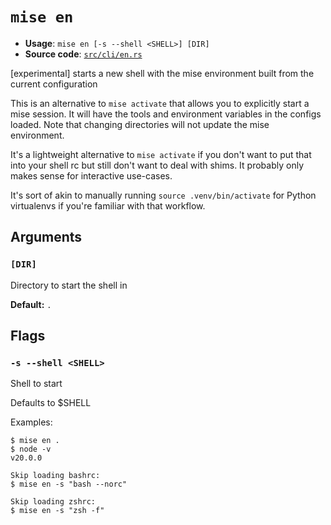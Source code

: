 # `mise en`

- **Usage**: `mise en [-s --shell <SHELL>] [DIR]`
- **Source code**: [`src/cli/en.rs`](https://github.com/jdx/mise/blob/main/src/cli/en.rs)

[experimental] starts a new shell with the mise environment built from the current configuration

This is an alternative to `mise activate` that allows you to explicitly start a mise session.
It will have the tools and environment variables in the configs loaded.
Note that changing directories will not update the mise environment.

It's a lightweight alternative to `mise activate` if you don't want to put that into your shell rc but
still don't want to deal with shims. It probably only makes sense for interactive use-cases.

It's sort of akin to manually running `source .venv/bin/activate` for Python virtualenvs if you're
familiar with that workflow.

## Arguments

### `[DIR]`

Directory to start the shell in

**Default:** `.`

## Flags

### `-s --shell <SHELL>`

Shell to start

Defaults to $SHELL

Examples:

    $ mise en .
    $ node -v
    v20.0.0

    Skip loading bashrc:
    $ mise en -s "bash --norc"

    Skip loading zshrc:
    $ mise en -s "zsh -f"
